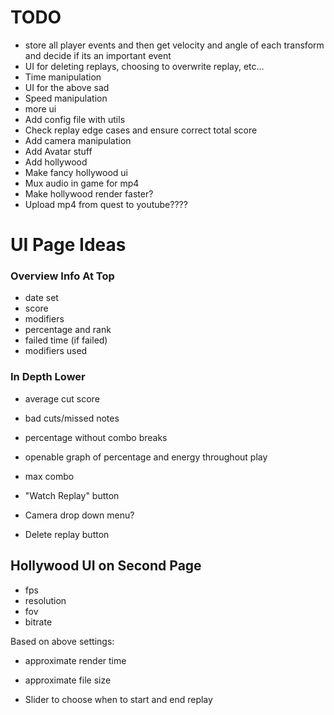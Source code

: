 # TODO
- store all player events and then get velocity and angle of each transform and decide if its an important event
- UI for deleting replays, choosing to overwrite replay, etc...
- Time manipulation
- UI for the above sad
- Speed manipulation
- more ui
- Add config file with utils
- Check replay edge cases and ensure correct total score
- Add camera manipulation
- Add Avatar stuff
- Add hollywood
- Make fancy hollywood ui
- Mux audio in game for mp4
- Make hollywood render faster?
- Upload mp4 from quest to youtube????

# UI Page Ideas
### Overview Info At Top
- date set
- score
- modifiers
- percentage and rank
- failed time (if failed)
- modifiers used

### In Depth Lower
- average cut score
- bad cuts/missed notes
- percentage without combo breaks
- openable graph of percentage and energy throughout play
- max combo

- "Watch Replay" button
- Camera drop down menu? 
- Delete replay button

## Hollywood UI on Second Page
- fps
- resolution
- fov
- bitrate

Based on above settings:
- approximate render time
- approximate file size

- Slider to choose when to start and end replay
